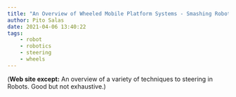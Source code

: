 ```yaml
---
title: "An Overview of Wheeled Mobile Platform Systems - Smashing Robotics"
author: Pito Salas
date: 2021-04-06 13:40:22
tags:
    - robot
    - robotics
    - steering
    - wheels
---
```



(**Web site except:** An overview of a variety of techniques to steering in Robots. Good but not exhaustive.) 
